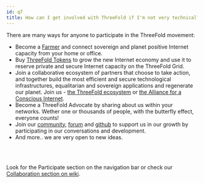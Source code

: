 ```yaml
---
id: q7
title: How can I get involved with ThreeFold if I'm not very technical?
---
```


There are many ways for anyone to participate in the ThreeFold movement:
- Become a [Farmer](https://library.threefold.me/info/threefold#/tfgrid/farming/threefold__farming_intro) and connect sovereign and planet positive Internet capacity from your home or office. 
- Buy [ThreeFold Tokens](https://library.threefold.me/info/threefold#/tokens/threefold__how_to_buy) to grow the new Internet economy and use it to reserve private and secure Internet capacity on the ThreeFold Grid. 
- Join a collaborative ecosystem of partners that choose to take action, and together build the most efficient and secure technological infrastructures, equalitarian and sovereign applications and regenerate our planet. Join us - [the ThreeFold ecosystem](https://t.me/threefold) or [the Alliance for a Conscious Internet](https://www.consciousinternet.org/).
- Become a ThreeFold Advocate by sharing about us within your networks. Wether one or thousands of people, with the butterfly effect, everyone counts!
- Join our [community](https://t.me/threefold), [forum](https://forum.threefold.io/) and [github](https://github.com/threefoldfoundation) to support us in our growth by participating in our conversations and development.
- And more.. we are very open to new ideas.
<br/>
<br/>

Look for the Participate section on the navigation bar or check our [Collaboration section on wiki](https://library.threefold.me/info/freeflow/#/collaboration/freeflow__collaboration.md).